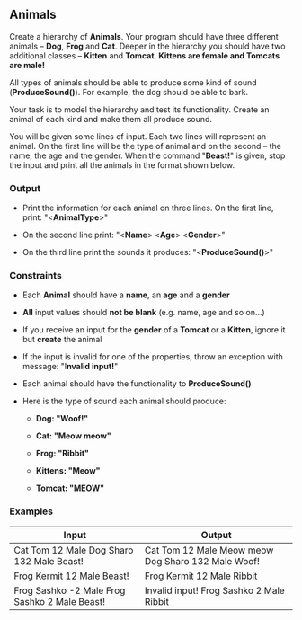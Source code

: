 ﻿Animals
-------

Create a hierarchy of **Animals**. Your program should have three different
animals – **Dog**, **Frog** and **Cat**. Deeper in the hierarchy you should have
two additional classes – **Kitten** and **Tomcat**. **Kittens are female and
Tomcats are male!**

All types of animals should be able to produce some kind of sound
(**ProduceSound()**). For example, the dog should be able to bark.

Your task is to model the hierarchy and test its functionality. Create an animal
of each kind and make them all produce sound.

You will be given some lines of input. Each two lines will represent an animal.
On the first line will be the type of animal and on the second – the name, the
age and the gender. When the command "**Beast!**" is given, stop the input and
print all the animals in the format shown below.

### Output

-   Print the information for each animal on three lines. On the first line,
    print: "\<**AnimalType**\>"

-   On the second line print: "\<**Name**\> \<**Age**\> \<**Gender**\>"

-   On the third line print the sounds it produces: "\<**ProduceSound()**\>"

### Constraints

-   Each **Animal** should have a **name**, an **age** and a **gender**

-   **All** input values should **not be blank** (e.g. name, age and so on…)

-   If you receive an input for the **gender** of a **Tomcat** or a **Kitten**,
    ignore it but **create** the animal

-   If the input is invalid for one of the properties, throw an exception with
    message: "I**nvalid input!**"

-   Each animal should have the functionality to **ProduceSound()**

-   Here is the type of sound each animal should produce:

    -   **Dog: "Woof!"**

    -   **Cat: "Meow meow"**

    -   **Frog: "Ribbit"**

    -   **Kittens: "Meow"**

    -   **Tomcat: "MEOW"**

### Examples

| **Input**                                     | **Output**                                         |
|-----------------------------------------------|----------------------------------------------------|
| Cat Tom 12 Male Dog Sharo 132 Male Beast!     | Cat Tom 12 Male Meow meow Dog Sharo 132 Male Woof! |
| Frog Kermit 12 Male Beast!                    | Frog Kermit 12 Male Ribbit                         |
| Frog Sashko -2 Male Frog Sashko 2 Male Beast! | Invalid input! Frog Sashko 2 Male Ribbit           |